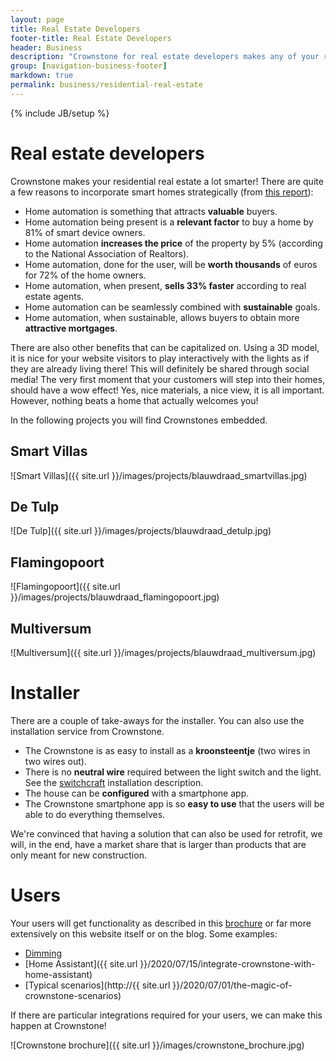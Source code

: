 ```yaml
---
layout: page
title: Real Estate Developers
footer-title: Real Estate Developers
header: Business
description: "Crownstone for real estate developers makes any of your residential property smart. Home automation makes your property more valuable, sells faster, and seamlessly fits with sustainable goals."
group: [navigation-business-footer]
markdown: true
permalink: business/residential-real-estate
---
```

{% include JB/setup %}

# Real estate developers

Crownstone makes your residential real estate a lot smarter!
There are quite a few reasons to incorporate smart homes strategically (from [this report](https://www.smarthome.com/blogs/news/how-smart-home-technology-is-impacting-the-real-estate-industry)):

* Home automation is something that attracts **valuable** buyers.
* Home automation being present is a **relevant factor** to buy a home by 81% of smart device owners.
* Home automation **increases the price** of the property by 5% (according to the National Association of Realtors).
* Home automation, done for the user, will be **worth thousands** of euros for 72% of the home owners.
* Home automation, when present, **sells 33% faster** according to real estate agents.
* Home automation can be seamlessly combined with **sustainable** goals.
* Home automation, when sustainable, allows buyers to obtain more **attractive mortgages**.

There are also other benefits that can be capitalized on. Using a 3D model, it is nice for your website visitors to play interactively with the lights as if they are already living there! This will definitely be shared through social media! 
The very first moment that your customers will step into their homes, should have a wow effect! Yes, nice materials, a nice view, it is all important. However, nothing beats a home that actually welcomes you!

In the following projects you will find Crownstones embedded.

## Smart Villas

![Smart Villas]({{ site.url }}/images/projects/blauwdraad_smartvillas.jpg)

## De Tulp

![De Tulp]({{ site.url }}/images/projects/blauwdraad_detulp.jpg)

## Flamingopoort

![Flamingopoort]({{ site.url }}/images/projects/blauwdraad_flamingopoort.jpg)

## Multiversum

![Multiversum]({{ site.url }}/images/projects/blauwdraad_multiversum.jpg)

# Installer

There are a couple of take-aways for the installer. You can also use the installation service from Crownstone.

* The Crownstone is as easy to install as a **kroonsteentje** (two wires in two wires out).
* There is no **neutral wire** required between the light switch and the light. See the [switchcraft](https://crownstone.rocks/nl/installation/#header-switchcraft-installation) installation description.
* The house can be **configured** with a smartphone app. 
* The Crownstone smartphone app is so **easy to use** that the users will be able to do everything themselves. 

We're convinced that having a solution that can also be used for retrofit, we will, in the end, have a market share that is larger than products that are only meant for new construction.

# Users

Your users will get functionality as described in this
[brochure](https://crownstone.rocks/nl/attachments/brochures/Crownstone_SmartHome_Subscription.pdf)
or far more extensively
on this website itself or on the blog. Some examples:

* [Dimming](https://subscribe.crownstone.rocks/dimming)
* [Home Assistant]({{ site.url }}/2020/07/15/integrate-crownstone-with-home-assistant)
* [Typical scenarios](http://{{ site.url }}/2020/07/01/the-magic-of-crownstone-scenarios)

If there are particular integrations required for your users, we can make this happen at Crownstone!

![Crownstone brochure]({{ site.url }}/images/crownstone_brochure.jpg)

